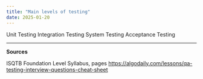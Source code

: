 ```yaml
---
title: "Main levels of testing"
date: 2025-01-20
---
```


Unit Testing
Integration Testing
System Testing
Acceptance Testing










[]()



------------
**Sources**

ISQTB Foundation Level Syllabus, pages 
https://algodaily.com/lessons/qa-testing-interview-questions-cheat-sheet